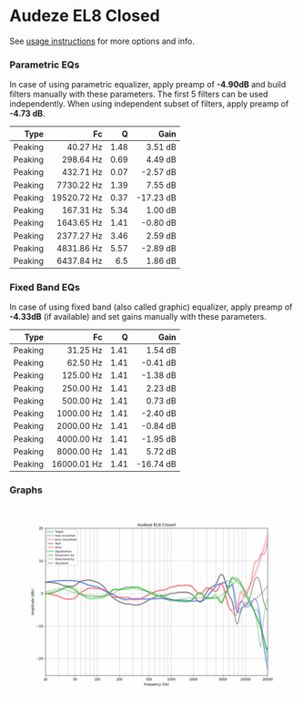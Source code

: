 # Audeze EL8 Closed
See [usage instructions](https://github.com/jaakkopasanen/AutoEq#usage) for more options and info.

### Parametric EQs
In case of using parametric equalizer, apply preamp of **-4.90dB** and build filters manually
with these parameters. The first 5 filters can be used independently.
When using independent subset of filters, apply preamp of **-4.73 dB**.

| Type    | Fc          |    Q | Gain      |
|--------:|------------:|-----:|----------:|
| Peaking | 40.27 Hz    | 1.48 | 3.51 dB   |
| Peaking | 298.64 Hz   | 0.69 | 4.49 dB   |
| Peaking | 432.71 Hz   | 0.07 | -2.57 dB  |
| Peaking | 7730.22 Hz  | 1.39 | 7.55 dB   |
| Peaking | 19520.72 Hz | 0.37 | -17.23 dB |
| Peaking | 167.31 Hz   | 5.34 | 1.00 dB   |
| Peaking | 1643.65 Hz  | 1.41 | -0.80 dB  |
| Peaking | 2377.27 Hz  | 3.46 | 2.59 dB   |
| Peaking | 4831.86 Hz  | 5.57 | -2.89 dB  |
| Peaking | 6437.84 Hz  | 6.5  | 1.86 dB   |

### Fixed Band EQs
In case of using fixed band (also called graphic) equalizer, apply preamp of **-4.33dB**
(if available) and set gains manually with these parameters.

| Type    | Fc          |    Q | Gain      |
|--------:|------------:|-----:|----------:|
| Peaking | 31.25 Hz    | 1.41 | 1.54 dB   |
| Peaking | 62.50 Hz    | 1.41 | -0.41 dB  |
| Peaking | 125.00 Hz   | 1.41 | -1.38 dB  |
| Peaking | 250.00 Hz   | 1.41 | 2.23 dB   |
| Peaking | 500.00 Hz   | 1.41 | 0.73 dB   |
| Peaking | 1000.00 Hz  | 1.41 | -2.40 dB  |
| Peaking | 2000.00 Hz  | 1.41 | -0.84 dB  |
| Peaking | 4000.00 Hz  | 1.41 | -1.95 dB  |
| Peaking | 8000.00 Hz  | 1.41 | 5.72 dB   |
| Peaking | 16000.01 Hz | 1.41 | -16.74 dB |

### Graphs
![](./Audeze%20EL8%20Closed.png)